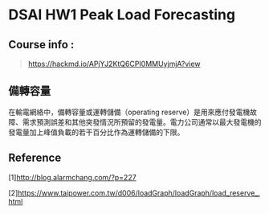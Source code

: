 # DSAI HW1 Peak Load Forecasting

## Course info :

> https://hackmd.io/APjYJ2KtQ6CPI0MMUyjmjA?view

## 備轉容量

在輸電網絡中，備轉容量或運轉儲備（operating reserve）是用來應付發電機故障、需求預測誤差和其他突發情況所預留的發電量。電力公司通常以最大發電機的發電量加上峰值負載的若干百分比作為運轉儲備的下限。


## Reference

[1]http://blog.alarmchang.com/?p=227

[2]https://www.taipower.com.tw/d006/loadGraph/loadGraph/load_reserve_.html


